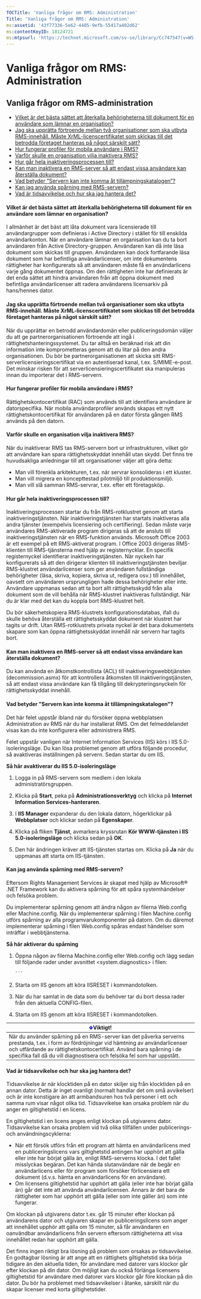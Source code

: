 ```yaml
---
TOCTitle: 'Vanliga frågor om RMS: Administration'
Title: 'Vanliga frågor om RMS: Administration'
ms:assetid: '43f77336-5e62-4405-9efb-55417a402d62'
ms:contentKeyID: 18124721
ms:mtpsurl: 'https://technet.microsoft.com/sv-se/library/Cc747547(v=WS.10)'
---
```


Vanliga frågor om RMS: Administration
=====================================

Vanliga frågor om RMS-administration
------------------------------------

-   [Vilket är det bästa sättet att återkalla behörigheterna till dokument för en användare som lämnar en organisation?](#bkmk_1)
-   [Jag ska upprätta förtroende mellan två organisationer som ska utbyta RMS-innehåll. Måste XrML-licenscertifikatet som skickas till det betrodda företaget hanteras på något särskilt sätt?](#bkmk_2)
-   [Hur fungerar profiler för mobila användare i RMS?](#bkmk_3)
-   [Varför skulle en organisation vilja inaktivera RMS?](#bkmk_4)
-   [Hur går hela inaktiveringsprocessen till?](#bkmk_5)
-   [Kan man inaktivera en RMS-server så att endast vissa användare kan återställa dokument?](#bkmk_6)
-   [Vad betyder ”Servern kan inte komma åt tillämpningskatalogen”?](#bkmk_7)
-   [Kan jag använda spårning med RMS-servern?](#bkmk_8)
-   [Vad är tidsavvikelse och hur ska jag hantera det?](#bkmk_9)

<span id="BKMK_1"></span>
#### Vilket är det bästa sättet att återkalla behörigheterna till dokument för en användare som lämnar en organisation?

I allmänhet är det bäst att låta dokument vara licensierade till användargrupper som definieras i Active Directory i stället för till enskilda användarkonton. När en användare lämnar en organisation kan du ta bort användaren från Active Directory-gruppen. Användaren kan då inte läsa dokument som skickas till gruppen. Användaren kan dock fortfarande läsa dokument som har befintliga användarlicenser, om inte dokumentens rättigheter har konfigurerats så att användaren måste få en användarlicens varje gång dokumentet öppnas. Om den rättigheten inte har definierats är det enda sättet att hindra användaren från att öppna dokument med befintliga användarlicenser att radera användarens licensarkiv på hans/hennes dator.

<span id="BKMK_2"></span>
#### Jag ska upprätta förtroende mellan två organisationer som ska utbyta RMS-innehåll. Måste XrML-licenscertifikatet som skickas till det betrodda företaget hanteras på något särskilt sätt?

När du upprättar en betrodd användardomän eller publiceringsdomän väljer du att ge partnerorganisationen förtroende att ingå i rättighetshanteringssystemet. Du tar alltså en beräknad risk att din information inte komprometteras genom att du litar på den andra organisationen. Du bör be partnerorganisationen att skicka sitt RMS-serverlicensieringscertifikat via en autentiserad kanal, t.ex. S/MIME-e-post. Det minskar risken för att serverlicensieringscertifikatet ska manipuleras innan du importerar det i RMS-servern.

<span id="BKMK_3"></span>
#### Hur fungerar profiler för mobila användare i RMS?

Rättighetskontocertifikat (RAC) som används till att identifiera användare är datorspecifika. När mobila användarprofiler används skapas ett nytt rättighetskontocertifikat för användaren på en dator första gången RMS används på den datorn.

<span id="BKMK_4"></span>
#### Varför skulle en organisation vilja inaktivera RMS?

När du inaktiverar RMS tas RMS-servern bort ur infrastrukturen, vilket gör att användare kan spara rättighetsskyddat innehåll utan skydd. Det finns tre huvudsakliga anledningar till att organisationer väljer att göra detta:

-   Man vill förenkla arkitekturen, t.ex. när servrar konsolideras i ett kluster.
-   Man vill migrera en koncepttestad pilotmiljö till produktionsmiljö.
-   Man vill slå samman RMS-servrar, t.ex. efter ett företagsköp.

<span id="BKMK_5"></span>
#### Hur går hela inaktiveringsprocessen till?

Inaktiveringsprocessen startar du från RMS-rotklustret genom att starta inaktiveringstjänsten. När inaktiveringstjänsten har startats inaktiveras alla andra tjänster (exempelvis licensiering och certifiering). Sedan måste varje användares RMS-aktiverade program dirigeras så att de ansluts till inaktiveringstjänsten när en RMS-funktion används. Microsoft Office 2003 är ett exempel på ett RMS-aktiverat program. I Office 2003 dirigeras RMS-klienten till RMS-tjänsterna med hjälp av registernycklar. En specifik registernyckel identifierar inaktiveringstjänsten. När nyckeln har konfigurerats så att den dirigerar klienten till inaktiveringstjänsten beviljar RMS-klustret användarlicenser som ger användaren fullständiga behörigheter (läsa, skriva, kopiera, skriva ut, redigera osv.) till innehållet, oavsett om användaren ursprungligen hade dessa behörigheter eller inte. Användare uppmanas sedan att ta bort allt rättighetsskydd från alla dokument som de vill behålla när RMS-klustret inaktiveras fullständigt. När du är klar med det kan du koppla bort RMS-klustret helt.

Du bör säkerhetskopiera RMS-klustrets konfigurationsdatabas, ifall du skulle behöva återställa ett rättighetsskyddat dokument när klustret har tagits ur drift. Utan RMS-rotklustrets privata nyckel är det bara dokumentets skapare som kan öppna rättighetsskyddat innehåll när servern har tagits bort.

<span id="BKMK_6"></span>
#### Kan man inaktivera en RMS-server så att endast vissa användare kan återställa dokument?

Du kan använda en åtkomstkontrollista (ACL) till inaktiveringswebbtjänsten (decommission.asmx) för att kontrollera åtkomsten till inaktiveringstjänsten, så att endast vissa användare kan få tillgång till dekrypteringsnyckeln för rättighetsskyddat innehåll.

<span id="BKMK_7"></span>
#### Vad betyder ”Servern kan inte komma åt tillämpningskatalogen”?

Det här felet uppstår ibland när du försöker öppna webbplatsen Administration av RMS när du har installerat RMS. Om det felmeddelandet visas kan du inte konfigurera eller administrera RMS.

Felet uppstår vanligen när Internet Information Services (IIS) körs i IIS 5.0-isoleringsläge. Du kan lösa problemet genom att utföra följande procedur, så avaktiveras inställningen på servern. Sedan startar du om IIS.

**Så här avaktiverar du IIS 5.0-isoleringsläge**
1.  Logga in på RMS-servern som medlem i den lokala administratörsgruppen.

2.  Klicka på **Start**, peka på **Administrationsverktyg** och klicka på **Internet Information Services-hanteraren**.

3.  I **IIS Manager** expanderar du den lokala datorn, högerklickar på **Webbplatser** och klickar sedan på **Egenskaper**.

4.  Klicka på fliken **Tjänst**, avmarkera kryssrutan **Kör WWW-tjänsten i IIS 5.0-isoleringsläge** och klicka sedan på **OK**.

5.  Den här ändringen kräver att IIS-tjänsten startas om. Klicka på **Ja** när du uppmanas att starta om IIS-tjänsten.

<span id="BKMK_8"></span>
#### Kan jag använda spårning med RMS-servern?

Eftersom Rights Management Services är skapat med hjälp av Microsoft® .NET Framework kan du aktivera spårning för att spåra systemhändelser och felsöka problem.

Du implementerar spårning genom att ändra någon av filerna Web.config eller Machine.config. När du implementerar spårning i filen Machine.config utförs spårning av alla programvarukomponenter på datorn. Om du däremot implementerar spårning i filen Web.config spåras endast händelser som inträffar i webbtjänsterna.

**Så här aktiverar du spårning**
1.  Öppna någon av filerna Machine.config eller Web.config och lägg sedan till följande rader under avsnittet &lt;system.diagnostics&gt; i filen:

    
        ```
2.  Starta om IIS genom att köra IISRESET i kommandotolken.

3.  När du har samlat in de data som du behöver tar du bort dessa rader från den aktuella CONFIG-filen.

4.  Starta om IIS genom att köra IISRESET i kommandotolken.

| ![](images/Cc747547.Important(WS.10).gif)Viktigt!                                                                                                                                                                                                                |
|-----------------------------------------------------------------------------------------------------------------------------------------------------------------------------------------------------------------------------------------------------------------------------------------------|
| När du använder spårning på en RMS-server kan det påverka serverns prestanda, t.ex. i form av fördröjningar vid hämtning av användarlicenser och utfärdande av rättighetskontocertifikat. Använd bara spårning i de specifika fall då du vill diagnostisera och felsöka fel som har uppstått. |

<span id="BKMK_9"></span>
#### Vad är tidsavvikelse och hur ska jag hantera det?

Tidsavvikelse är när klocktiden på en dator skiljer sig från klocktiden på en annan dator. Detta är inget ovanligt (normalt handlar det om små avvikelser) och är inte konstigare än att armbandsuren hos två personer i ett och samma rum visar något olika tid. Tidsavvikelse kan orsaka problem när du anger en giltighetstid i en licens.

En giltighetstid i en licens anges enligt klockan på utgivarens dator. Tidsavvikelse kan orsaka problem vid två olika tillfällen under publicerings- och användningscyklerna:

-   När ett försök utförs från ett program att hämta en användarlicens med en publiceringslicens vars giltighetstid antingen har upphört att gälla eller inte har börjat gälla än, enligt RMS-serverns klocka. I det fallet misslyckas begäran. Det kan hända slutanvändare när de begär en användarlicens eller för program som försöker förlicensiera ett dokument (d.v.s. hämta en användarlicens för en användare).
-   Om licensens giltighetstid har upphört att gälla (eller inte har börjat gälla än) går det inte att använda användarlicensen. Annars är det bara de rättigheter som har upphört att gälla (eller som inte gäller än) som inte fungerar.

Om klockan på utgivarens dator t.ex. går 15 minuter efter klockan på användarens dator och utgivaren skapar en publiceringslicens som anger att innehållet upphör att gälla om 15 minuter, så får användaren en oanvändbar användarlicens från servern eftersom rättigheterna att visa innehållet redan har upphört att gälla.

Det finns ingen riktigt bra lösning på problem som orsakas av tidsavvikelse. En godtagbar lösning är att ange att en rättighets giltighetstid ska börja tidigare än den aktuella tiden, för användare med datorer vars klockor går efter klockan på din dator. Om möjligt kan du också förlänga licensens giltighetstid för användare med datorer vars klockor går före klockan på din dator. Du bör ha problemet med tidsavvikelser i åtanke, särskilt när du skapar licenser med korta giltighetstider.
